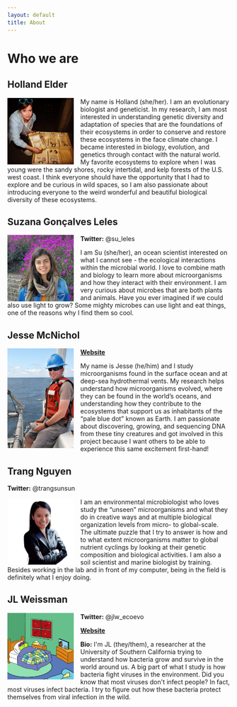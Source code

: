 ```yaml
---
layout: default
title: About
---
```


# Who we are

## Holland Elder

<img align="left" src="/img/holland.jpg" width="150px" style="padding-right: 15px">

My name is Holland (she/her). I am an evolutionary biologist and geneticist. In my research, I am most interested in understanding genetic diversity and adaptation of species that are the foundations of their ecosystems in order to conserve and restore these ecosystems in the face climate change. I became interested in biology, evolution, and genetics through contact with the natural world. My favorite ecosystems to explore when I was young were the sandy shores, rocky intertidal, and kelp forests of the U.S. west coast. I think everyone should have the opportunity that I had to explore and be curious in wild spaces, so I am also passionate about introducing everyone to the weird wonderful and beautiful biological diversity of these ecosystems.

## Suzana Gonçalves Leles

<img align="left" src="/img/su_perfil.jpg" width="150px" style="padding-right: 15px">

**Twitter:** @su_leles

I am Su (she/her), an ocean scientist interested on what I cannot see - the ecological interactions within the microbial world. I love to combine math and biology to learn more about microorganisms and how they interact with their environment. I am very curious about microbes that are both plants and animals. Have you ever imagined if we could also use light to grow? Some mighty microbes can use light and eat things, one of the reasons why I find them so cool.

## Jesse McNichol

<img align="left" src="/img/jesse.jpg" width="150px" style="padding-right: 15px">

**[Website](https://jcmcnch.github.io)** 

My name is Jesse (he/him) and I study microorganisms found in the surface ocean and at deep-sea hydrothermal vents. My research helps understand how microorganisms evolved, where they can be found in the world’s oceans, and understanding how they contribute to the ecosystems that support us as inhabitants of the “pale blue dot” known as Earth. I am passionate about discovering, growing, and sequencing DNA from these tiny creatures and got involved in this project because I want others to be able to experience this same excitement first-hand!

## Trang Nguyen

**Twitter:** @trangsunsun

<img align="left" src="/img/trang.jpg" width="150px" style="padding-right: 15px">

I am an environmental microbiologist who loves study the “unseen” microorganisms and what they do in creative ways and at multiple biological organization levels from micro- to global-scale. The ultimate puzzle that I try to answer is how and to what extent microorganisms matter to global nutrient cyclings by looking at their genetic composition and biological activities. I am also a soil scientist and marine biologist by training. Besides working in the lab and in front of my computer, being in the field is definitely what I enjoy doing.

## JL Weissman

[<img align="left" src="/img/sickbacteria.png" width="150px" style="padding-right: 15px">](https://kids.frontiersin.org/articles/10.3389/frym.2019.00102#:~:text=When%20the%20virus%20enters%20a,to%20protect%20themselves%20against%20infection.)

**Twitter:** @jlw_ecoevo

**[Website](https://jlw-ecoevo.github.io)** 

**Bio:** I'm JL (they/them), a researcher at the University of Southern California trying to understand how bacteria grow and survive in the world around us. A big part of what I study is how bacteria fight viruses in the environment. Did you know that most viruses don't infect people? In fact, most viruses infect bacteria. I try to figure out how these bacteria protect themselves from viral infection in the wild.
